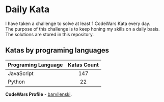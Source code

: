 # Daily Kata

I have taken a challenge to solve at least 1 CodeWars Kata every day.  
The purpose of this challenge is to keep honing my skills on a daily basis.  
The solutions are stored in this repository.

## Katas by programing languages

| Programing Language | Katas Count |
| ------------------- | :---------: |
| JavaScript          |         147 |
| Python              |          22 |


**CodeWars Profile** - [barvilenski](https://www.codewars.com/users/vbarv24).
